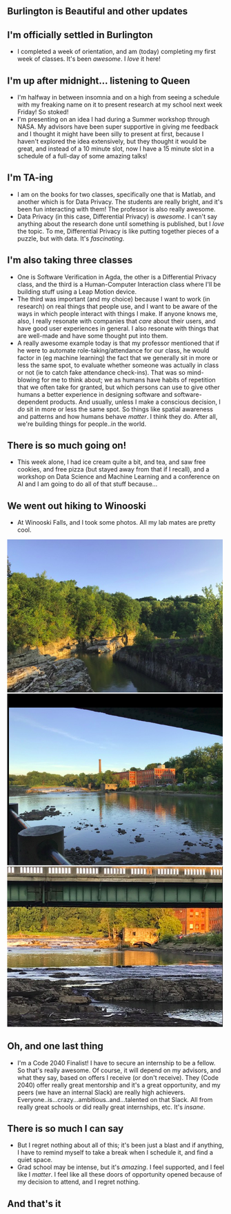 ## Burlington is Beautiful and other updates

## I'm officially settled in Burlington
- I completed a week of orientation, and am (today) completing my first week of classes.
  It's been *awesome*. I *love* it here!
  
## I'm up after midnight... listening to Queen
- I'm halfway in between insomnia and on a high from seeing a schedule with my freaking name on it
  to present research at my school next week Friday! So stoked! 
- I'm presenting on an idea I had during a Summer workshop through NASA. My advisors have been super supportive
  in giving me feedback and I thought it might have been silly to present at first, because I haven't explored
  the idea extensively, but they thought it would be great, and instead of a 10 minute slot, now I have a 15 minute
  slot in a schedule of a full-day of some amazing talks!

## I'm TA-ing 
- I am on the books for two classes, specifically one that is Matlab, and another which is for Data Privacy.
  The students are really bright, and it's been fun interacting with them! The professor is also really awesome.
- Data Privacy (in this case, Differential Privacy) is *awesome*. I can't say anything about the research done
  until something is published, but I *love* the topic. To me, Differential Privacy is like putting together pieces
  of a puzzle, but with data. It's *fascinating*. 
  
## I'm also taking three classes
- One is Software Verification in Agda, the other is a Differential Privacy class, and the third is a Human-Computer
  Interaction class where I'll be building stuff using a Leap Motion device. 
- The third was important (and my choice) because I want to work (in research) on real things that people use,
  and I want to be aware of the ways in which people interact with things I make. If anyone knows me, also, I really
  resonate with companies that *care* about their users, and have good user experiences in general. I also resonate with
  things that are well-made and have some thought put into them.
- A really awesome example today is that my professor mentioned that if he were to automate role-taking/attendance for our class,
  he would factor in (eg machine learning) the fact that we generally sit in more or less the same spot, to evaluate
  whether someone was actually in class or not (ie to catch fake attendance check-ins). 
  That was so mind-blowing for me to think about; we as humans have habits of repetition that we often take for granted,
  but which persons can use to give other humans a better experience in designing software and software-dependent products.
  And usually, unless I make a conscious decision, I *do* sit in more or less the same spot.
  So things like spatial awareness and patterns and how humans behave *matter*.
  I think they do. After all, we're building things for people..in the world. 
  
## There is so much going on!
- This week alone, I had ice cream quite a bit, and tea, and saw free cookies, and free pizza (but stayed away from that
  if I recall), and a workshop on Data Science and Machine Learning and a conference on AI and I am going to do all of
  that stuff because...
  
## We went out hiking to Winooski
- At Winooski Falls, and I took some photos. All my lab mates are pretty cool.

<img src="/images/burlington/one.png" width="500">

<img src="/images/burlington/two.png" width="500">

<img src="/images/burlington/three.png" width="500">

## Oh, and one last thing

- I'm a Code 2040 Finalist! I have to secure an internship to be a fellow. So that's really awesome.
  Of course, it will depend on my advisors, and what they say, based on offers I receive (or don't receive).
  They (Code 2040) offer really great mentorship and it's a great opportunity, and my peers (we have an internal Slack)
  are really high achievers. Everyone..is...crazy...ambitious..and...talented on that Slack. All from really
  great schools or did really great internships, etc. It's *insane*.
  
## There is so much I can say
- But I regret nothing about all of this; it's been just a blast and if anything, I have to remind myself 
  to take a break when I schedule it, and find a quiet space. 
- Grad school may be intense, but it's *amazing*. I feel supported, and I feel like I *matter*.
I feel like all these doors of opportunity opened because 
  of my decision to attend, and I regret nothing. 
  
## And that's it
